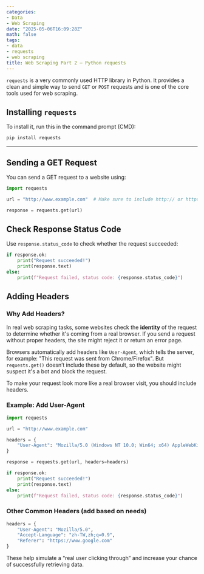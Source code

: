 ```yaml
---
categories:
- Data
- Web Scraping
date: "2025-05-06T16:09:28Z"
math: false
tags:
- data
- requests
- web scraping
title: Web Scraping Part 2 — Python requests
---
```


`requests` is a very commonly used HTTP library in Python.
 It provides a clean and simple way to send `GET` or `POST` requests and is one of the core tools used for web scraping.



## Installing `requests`

To install it, run this in the command prompt (CMD):

```bash
pip install requests
```

------

## Sending a GET Request

You can send a GET request to a website using:

```python
import requests

url = "http://www.example.com"  # Make sure to include http:// or https://

response = requests.get(url)
```



## Check Response Status Code

Use `response.status_code` to check whether the request succeeded:

```python
if response.ok:
    print("Request succeeded!")
    print(response.text)
else:
    print(f"Request failed, status code: {response.status_code}")
```



## Adding Headers

### Why Add Headers?

In real web scraping tasks, some websites check the **identity** of the request to determine whether it's coming from a real browser.
 If you send a request without proper headers, the site might reject it or return an error page.

Browsers automatically add headers like `User-Agent`, which tells the server, for example: "This request was sent from Chrome/Firefox".
 But `requests.get()` doesn’t include these by default, so the website might suspect it's a bot and block the request.

To make your request look more like a real browser visit, you should include headers.

### Example: Add User-Agent

```python
import requests

url = "http://www.example.com"

headers = {
    "User-Agent": "Mozilla/5.0 (Windows NT 10.0; Win64; x64) AppleWebKit/537.36 (KHTML, like Gecko) Chrome/123.0.0.0 Safari/537.36"
}

response = requests.get(url, headers=headers)

if response.ok:
    print("Request succeeded!")
    print(response.text)
else:
    print(f"Request failed, status code: {response.status_code}")
```



### Other Common Headers (add based on needs)

```python
headers = {
    "User-Agent": "Mozilla/5.0",
    "Accept-Language": "zh-TW,zh;q=0.9",
    "Referer": "https://www.google.com"
}
```

These help simulate a “real user clicking through” and increase your chance of successfully retrieving data.
